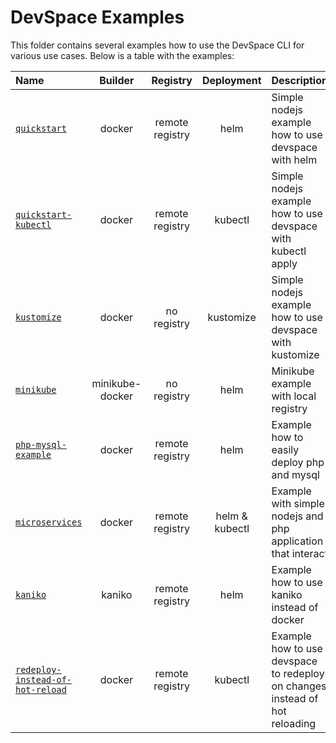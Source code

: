 # DevSpace Examples

This folder contains several examples how to use the DevSpace CLI for various use cases. Below is a table with the examples:  

| Name | Builder | Registry | Deployment | Description |
|:------|:----------:|:----------:|:----------:|:-------------|
| [`quickstart`](https://github.com/devspace-cloud/devspace/tree/master/examples/quickstart) | docker | remote registry | helm | Simple nodejs example how to use devspace with helm |
| [`quickstart-kubectl`](https://github.com/devspace-cloud/devspace/tree/master/examples/quickstart-kubectl) | docker | remote registry | kubectl | Simple nodejs example how to use devspace with kubectl apply |
| [`kustomize`](https://github.com/devspace-cloud/devspace/tree/master/examples/kustomize) | docker | no registry | kustomize | Simple nodejs example how to use devspace with kustomize |
| [`minikube`](https://github.com/devspace-cloud/devspace/tree/master/examples/minikube) | minikube-docker | no registry | helm | Minikube example with local registry |
| [`php-mysql-example`](https://github.com/devspace-cloud/devspace/tree/master/examples/php-mysql-example) | docker | remote registry | helm | Example how to easily deploy php and mysql |
| [`microservices`](https://github.com/devspace-cloud/devspace/tree/master/examples/microservices) | docker | remote registry | helm & kubectl | Example with simple nodejs and php application that interact |
| [`kaniko`](https://github.com/devspace-cloud/devspace/tree/master/examples/kaniko) | kaniko | remote registry | helm | Example how to use kaniko instead of docker |
| [`redeploy-instead-of-hot-reload`](https://github.com/devspace-cloud/devspace/tree/master/examples/redeploy-instead-of-hot-reload) | docker | remote registry | kubectl | Example how to use devspace to redeploy on changes instead of hot reloading |
